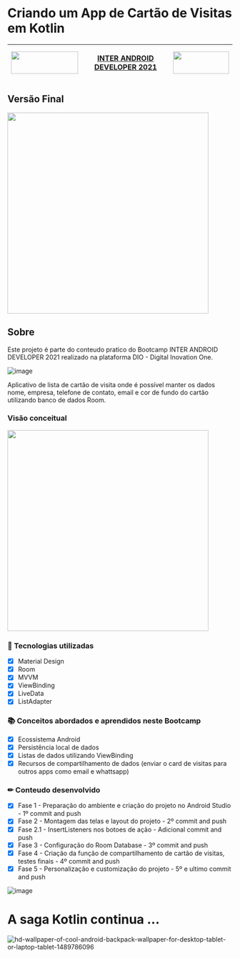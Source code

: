 #
# Criando um App de Cartão de Visitas em Kotlin


<img src="https://user-images.githubusercontent.com/10172471/125153349-718e6c00-e129-11eb-8f87-6bb2eca4ee5a.png" width="150px" height="50px">|<p>[INTER ANDROID DEVELOPER 2021](https://digitalinnovation.one/bootcamps/inter-android-developer?utm_source=lp-orbi-techboost&utm_medium=organic&utm_campaign=inter-android-developer) </p>| <img src="https://user-images.githubusercontent.com/10172471/125732178-f4cf5c2a-4ec3-4768-8f24-a3ab0c65baee.png" width="125px" height="50px">
:---:|:---:|:---:

## Versão Final
<img src="https://user-images.githubusercontent.com/10172471/126140639-0b754da9-7f56-4931-8507-1fe9e0a1b360.gif" height="450px"> 

## Sobre
Este projeto é parte do conteudo pratico do Bootcamp INTER ANDROID DEVELOPER 2021 realizado na plataforma DIO - Digital Inovation One.

![image](https://user-images.githubusercontent.com/10172471/126141085-cdda9ea7-bd04-4b43-b8fa-ef6e575be4f2.png)

Aplicativo de lista de cartão de visita onde é possível manter os dados nome, empresa, telefone de contato, email e cor de fundo do cartão utilizando banco de dados Room.
### Visão conceitual

<img src="https://user-images.githubusercontent.com/10172471/125731512-fbcc3a80-a690-4c86-82ba-daaf19dea1ee.JPG" height="450px">

### 📲 Tecnologias utilizadas

- [x] Material Design
- [x] Room
- [x] MVVM
- [x] ViewBinding
- [x] LiveData
- [x] ListAdapter

### 📚 Conceitos abordados e aprendidos neste Bootcamp

- [x] Ecossistema Android
- [x] Persistência local de dados
- [x] Listas de dados utilizando ViewBinding
- [x] Recursos de compartilhamento de dados (enviar o card de visitas para outros apps como email e whattsapp)

### ✏ Conteudo desenvolvido

- [x] Fase 1 - Preparação do ambiente e criação do projeto no Android Studio - 1º commit and push
- [x] Fase 2 - Montagem das telas e layout do projeto - 2º commit and push
- [x] Fase 2.1 - InsertListeners nos botoes de ação - Adicional commit and push
- [x] Fase 3 - Configuração do Room Database - 3º commit and push
- [x] Fase 4 - Criação da função de compartilhamento de cartão de visitas, testes finais - 4º commit and push
- [x] Fase 5 - Personalização e customização do projeto - 5º e ultimo commit and push

![image](https://user-images.githubusercontent.com/10172471/126141361-2f4a448d-f78a-4a47-a460-6392024919a2.png)

# A saga Kotlin continua ... 

![hd-wallpaper-of-cool-android-backpack-wallpaper-for-desktop-tablet-or-laptop-tablet-1489786096](https://user-images.githubusercontent.com/10172471/125572247-563f7262-02c0-418e-8a4a-99e4d44a0dd4.jpg)
